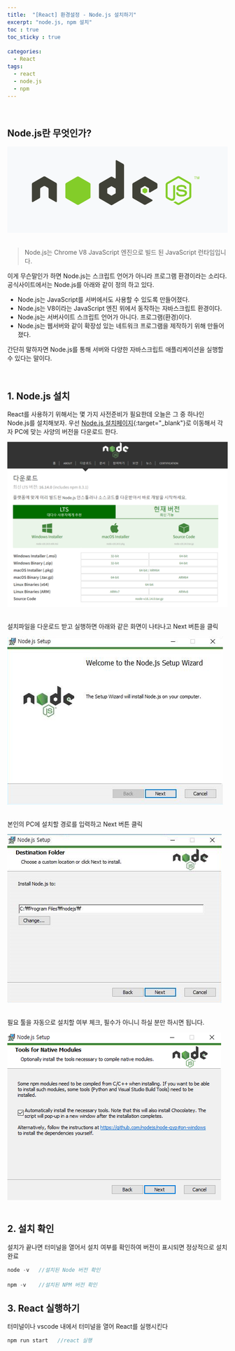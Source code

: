 ```yaml
---
title:  "[React] 환경설정 - Node.js 설치하기"
excerpt: "node.js, npm 설치"
toc : true
toc_sticky : true

categories:
  - React
tags: 
  - react
  - node.js
  - npm
---
```



<br/>

## Node.js란 무엇인가?

<img src="/assets/images/node.PNG"><br/><br/>

> Node.js는 Chrome V8 JavaScript 엔진으로 빌드 된 JavaScript 런타임입니다.

이게 무슨말인가 하면 Node.js는 스크립트 언어가 아니라 프로그램 환경이라는 소리다.
공식사이트에서는 Node.js를 아래와 같이 정의 하고 있다.

- Node.js는 JavaScript를 서버에서도 사용할 수 있도록 만들어졌다.
- Node.js는 V8이라는 JavaScript 엔진 위에서 동작하는 자바스크립트 환경이다.
- Node.js는 서버사이트 스크립트 언어가 아니다. 프로그램(환경)이다.
- Node.js는 웹서버와 같이 확장성 있는 네트워크 프로그램을 제작하기 위해 만들어졌다.

간단히 말하자면 Node.js를 통해 서버와 다양한 자바스크립트 애플리케이션을 실행할 수 있다는 말이다.

<br/>


## 1. Node.js 설치

React를 사용하기 위해서는 몇 가지 사전준비가 필요한데 오늘은 그 중 하나인 Node.js를 설치해보자.
우선 [Node.js 설치페이지](https://nodejs.org/ko/){:target="_blank"}로 이동해서 각자 PC에 맞는 사양의 버전을 다운로드 한다.

<img src="/assets/images/node_install_page.PNG"><br/><br/>


설치파일을 다운로드 받고 실행하면 아래와 같은 화면이 나타나고 Next 버튼을 클릭

<img src="/assets/images/node_install_1.PNG"><br/><br/>


본인의 PC에 설치할 경로를 입력하고 Next 버튼 클릭


<img src="/assets/images/node_install_2.PNG"><br/><br/>

필요 툴을 자동으로 설치할 여부 체크, 필수가 아니니 하실 분만 하시면 됩니다.

<img src="/assets/images/node_install_3.PNG"><br/><br/>



## 2. 설치 확인

설치가 끝나면 터미널을 열어서 설치 여부를 확인하여 버전이 표시되면 정상적으로 설치 완료


```kotlin
node -v   //설치된 Node 버전 확인

npm -v    //설치된 NPM 버전 확인
```


## 3. React 실행하기

터미널이나 vscode 내에서 터미널을 열어 React를 실행시킨다

```kotlin
npm run start   //react 실행
```







